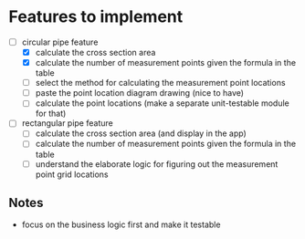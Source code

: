 # Features to implement
- [ ] circular pipe feature
  - [x] calculate the cross section area
  - [x] calculate the number of measurement points given the formula in the table
  - [ ] select the method for calculating the measurement point locations
  - [ ] paste the point location diagram drawing (nice to have)
  - [ ] calculate the point locations (make a separate unit-testable module for that)
- [ ] rectangular pipe feature
  - [ ] calculate the cross section area (and display in the app)
  - [ ] calculate the number of measurement points given the formula in the table
  - [ ] understand the elaborate logic for figuring out the measurement point
        grid locations

## Notes
  - focus on the business logic first and make it testable

